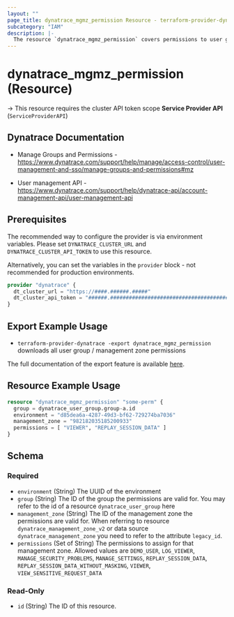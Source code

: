 ```yaml
---
layout: ""
page_title: dynatrace_mgmz_permission Resource - terraform-provider-dynatrace"
subcategory: "IAM"
description: |-
  The resource `dynatrace_mgmz_permission` covers permissions to user groups / management zones within managed environments
---
```


# dynatrace_mgmz_permission (Resource)

-> This resource requires the cluster API token scope **Service Provider API** (`ServiceProviderAPI`)

## Dynatrace Documentation

- Manage Groups and Permissions - https://www.dynatrace.com/support/help/manage/access-control/user-management-and-sso/manage-groups-and-permissions#mz

- User management API - https://www.dynatrace.com/support/help/dynatrace-api/account-management-api/user-management-api

## Prerequisites

The recommended way to configure the provider is via environment variables.
Please set `DYNATRACE_CLUSTER_URL` and `DYNATRACE_CLUSTER_API_TOKEN` to use this resource.

Alternatively, you can set the variables in the `provider` block - not recommended for production environments.
```terraform
provider "dynatrace" {
  dt_cluster_url = "https://####.######.#####"
  dt_cluster_api_token = "######.#########################################################################################"
}
```

## Export Example Usage

- `terraform-provider-dynatrace -export dynatrace_mgmz_permission` downloads all user group / management zone permissions

The full documentation of the export feature is available [here](https://registry.terraform.io/providers/dynatrace-oss/dynatrace/latest/docs/guides/export-v2).

## Resource Example Usage

```terraform
resource "dynatrace_mgmz_permission" "some-perm" {
  group = dynatrace_user_group.group-a.id
  environment = "d85dea6a-4287-49d3-bf62-729274ba7036"
  management_zone = "982182035185200933"
  permissions = [ "VIEWER", "REPLAY_SESSION_DATA" ]
}
```

<!-- schema generated by tfplugindocs -->
## Schema

### Required

- `environment` (String) The UUID of the environment
- `group` (String) The ID of the group the permissions are valid for. You may refer to the id of a resource `dynatrace_user_group` here
- `management_zone` (String) The ID of the management zone the permissions are valid for. When referring to resource `dynatrace_management_zone_v2` or data source `dynatrace_management_zone` you need to refer to the attribute `legacy_id`.
- `permissions` (Set of String) The permissions to assign for that management zone. Allowed values are `DEMO_USER`, `LOG_VIEWER`, `MANAGE_SECURITY_PROBLEMS`, `MANAGE_SETTINGS`, `REPLAY_SESSION_DATA`, `REPLAY_SESSION_DATA_WITHOUT_MASKING`, `VIEWER`, `VIEW_SENSITIVE_REQUEST_DATA`

### Read-Only

- `id` (String) The ID of this resource.
 